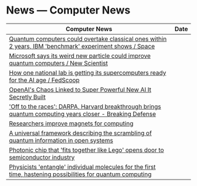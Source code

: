 # News — Computer News

| Computer News | Date |
|---|---|
| [Quantum computers could overtake classical ones within 2 years, IBM 'benchmark' experiment shows / Space](https://www.livescience.com/technology/computing/quantum-computers-could-overtake-classical-ones-within-2-years-ibm-benchmark-experiment-shows ) |
| [Microsoft says its weird new particle could improve quantum computers / New Scientist](https://www.newscientist.com/article/2378782-microsoft-says-its-weird-new-particle-could-improve-quantum-computers/ ) |
| [How one national lab is getting its supercomputers ready for the AI age / FedScoop](https://fedscoop.com/how-one-national-lab-is-getting-its-supercomputers-ready-for-the-ai-age/ ) |
| [OpenAI's Chaos Linked to Super Powerful New AI It Secretly Built](https://futurism.com/openais-chaos-powerful-new-ai ) |
| ['Off to the races': DARPA, Harvard breakthrough brings quantum computing years closer - Breaking Defense](https://breakingdefense.com/2023/12/off-to-the-races-darpa-harvard-breakthrough-brings-quantum-computing-years-closer/ ) |
| [Researchers improve magnets for computing](https://phys.org/news/2023-11-magnets.html ) |
| [A universal framework describing the scrambling of quantum information in open systems](https://phys.org/news/2023-11-universal-framework-scrambling-quantum.html ) |
| [Photonic chip that 'fits together like Lego' opens door to semiconductor industry](https://phys.org/news/2023-12-photonic-chip-lego-door-semiconductor.html ) |
| [Physicists 'entangle' individual molecules for the first time, hastening possibilities for quantum computing](https://phys.org/news/2023-12-physicists-entangle-individual-molecules-hastening.html ) |

